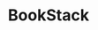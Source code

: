 ---
draft: false
title: BookStack
content:
  id: bookstack
  name: BookStack
  logo: /images/applications/documentation/bookstack/logo.png
  website: https://www.bookstackapp.com/
  iframe_website: /website-iframe/applications/documentation/bookstack
  dashboardImage: /images/applications/documentation/bookstack/screenshot-1.jpg
  short_description: BookStack is a platform to create documentation/wiki content built with PHP & Laravel.
  description: BookStack is a free, open-source, opinionated wiki system that provides a pleasant, simple, out-of-the-box experience. Based on Laravel, a PHP framework, BookStack is released under the MIT License. It uses the ideas of books to organize pages and store information. New users should find the experience intuitive. Only basic word-processing skills should be required to get involved in creating content on BookStack.
  features:
    - title: Searchable and connected
      description: The content in BookStack is fully searchable. You are able to search at book level or across all books, chapters and pages. The ability to link directly to any paragraph allows you to keep your documentation connected.
    - title: Simple requirements
      description: BookStack is built using PHP, on top of the Laravel framework, and uses MySQL to store data. With performance in mind, it can run happily on a $5 Digital Ocean VPS.
    - title: Powerful features
      description: On top of the powerful search and linking, there is also cross-book sorting, page revisions and image management. A full role and permission system allows you to lock down content and actions as required.
    - title: Integrated authentication
      description: As well as the default email/password log-in, social providers such as GitHub, Google, Slack, AzureAD and more can be used. Okta, SAML2 and LDAP options are available for enterprise environments.
  screenshots:
    - /images/applications/documentation/bookstack/screenshot-1.jpg
    - /images/applications/documentation/bookstack/screenshot-2.jpg
---